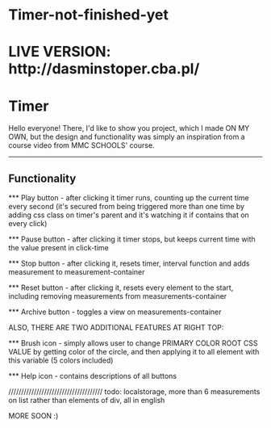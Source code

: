 # Timer-not-finished-yet
<h1> LIVE VERSION: http://dasminstoper.cba.pl/ </h1>

<h1 color="blue"> Timer </h1>

Hello everyone!
There, I'd like to show you project, which I made <span color="red">ON MY OWN<span>, but the design and functionality was simply an inspiration from a course video from MMC SCHOOLS' course.

------------------------
<h2>Functionality</h2>
*** Play button - after clicking it timer runs, counting up the current time every second (it's secured from being triggered more than one time by adding css class on timer's parent and it's watching it if contains that on every click)
  
*** Pause button - after clicking it timer stops, but keeps current time with the value present in click-time
  
*** Stop button - after clicking it, resets timer, interval function and adds measurement to measurement-container
  
*** Reset button - after clicking it, resets every element to the start, including removing measurements from measurements-container
  
*** Archive button - toggles a view on measurements-container
  
  
  ALSO, THERE ARE TWO ADDITIONAL FEATURES AT RIGHT TOP:
  
  *** Brush icon - simply allows user to change PRIMARY COLOR ROOT CSS VALUE by getting color of the circle, and then applying it to all element with this variable (5 colors included)
  
  *** Help icon - contains descriptions of all buttons
  
  /////////////////////////////////////
  todo: localstorage, more than 6 measurements on list rather than elements of div, all in english
  
  MORE SOON :)
  
  
